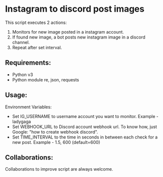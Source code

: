 # Instagram to discord post images

This script executes 2 actions:

1. Monitors for new image posted in a instagram account.
2. If found new image, a bot posts new instagram image in a discord channel.
3. Repeat after set interval.

## Requirements:

- Python v3
- Python module re, json, requests

## Usage:

Environment Variables:

- Set IG_USERNAME to username account you want to monitor. Example - ladygaga
- Set WEBHOOK_URL to Discord account webhook url. To know how, just Google: "how to create webhook discord".
- Set TIME_INTERVAL to the time in seconds in between each check for a new post. Example - 1.5, 600 (default=600)

## Collaborations:

Collaborations to improve script are always welcome.
